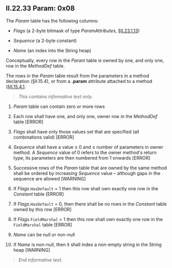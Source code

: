 ## II.22.33 Param: 0x08

The _Param_ table has the following columns:

 * _Flags_ (a 2-byte bitmask of type _ParamAttributes_, §[II.23.1.13](#todo-missing-hyperlink))

 * _Sequence_ (a 2-byte constant)

 * _Name_ (an index into the String heap)
 
Conceptually, every row in the _Param_ table is owned by one, and only one, row in the _MethodDef_ table.

The rows in the _Param_ table result from the parameters in a method declaration (§II.15.4), or from a **.param** attribute attached to a method (§[II.15.4.1](#todo-missing-hyperlink).

> _This contains informative text only._

 1. _Param_ table can contain zero or more rows

 2. Each row shall have one, and only one, owner row in the _MethodDef_ table \[ERROR\]

 3. _Flags_ shall have only those values set that are specified (all combinations valid) \[ERROR\]

 4. _Sequence_ shall have a value &ge; 0 and &le; number of parameters in owner method. A _Sequence_ value of 0 refers to the owner method's return type; its parameters are then numbered from 1 onwards \[ERROR\]

 5. Successive rows of the _Param_ table that are owned by the same method shall be ordered by increasing _Sequence_ value &ndash; although gaps in the sequence are allowed \[WARNING\]

 6. If _Flags_.`HasDefault` = 1 then this row shall own exactly one row in the _Constant_ table \[ERROR\]

 7. If _Flags_.`HasDefault` = 0, then there shall be no rows in the _Constant_ table owned by this row \[ERROR\]

 8. If _Flags_.`FieldMarshal` = 1 then this row shall own exactly one row in the `FieldMarshal` table \[ERROR\]

 9. _Name_ can be null or non-null

 10. If _Name_ is non-null, then it shall index a non-empty string in the String heap \[WARNING\]

> _End informative text._
